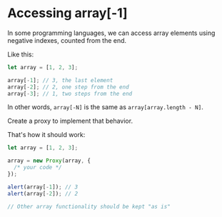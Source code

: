 # Accessing array[-1]

In some programming languages, we can access array elements using negative indexes, counted from the end.

Like this:

```js
let array = [1, 2, 3];

array[-1]; // 3, the last element
array[-2]; // 2, one step from the end
array[-3]; // 1, two steps from the end
```

In other words, `array[-N]` is the same as `array[array.length - N]`.

Create a proxy to implement that behavior.

That's how it should work:

```js
let array = [1, 2, 3];

array = new Proxy(array, {
  /* your code */
});

alert(array[-1]); // 3
alert(array[-2]); // 2

// Other array functionality should be kept "as is"
```
